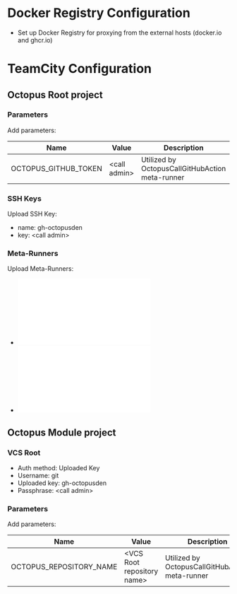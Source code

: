 # Docker Registry Configuration

* Set up Docker Registry for proxying from the external hosts (docker.io and ghcr.io)

# TeamCity Configuration

## Octopus Root project

### Parameters

Add parameters:

| Name                 | Value          | Description                                     |
|----------------------|----------------|-------------------------------------------------|
| OCTOPUS_GITHUB_TOKEN | \<call admin\> | Utilized by OctopusCallGitHubAction meta-runner |

### SSH Keys

Upload SSH Key:

* name: gh-octopusden
* key: \<call admin\>

### Meta-Runners

Upload Meta-Runners:

* ![OctopusCalculateBuildParameters](../teamcity.meta-runners/OctopusCalculateBuildParameters.xml)
* ![OctopusCallGitHubAction](../teamcity.meta-runners/OctopusCallGitHubAction.xml)

## Octopus Module project

### VCS Root

* Auth method: Uploaded Key
* Username: git
* Uploaded key: gh-octopusden
* Passphrase: \<call admin\>

### Parameters

Add parameters:

| Name                      | Value                        | Description                                     |
|---------------------------|------------------------------|-------------------------------------------------|
| OCTOPUS_REPOSITORY_NAME   | \<VCS Root repository name\> | Utilized by OctopusCallGitHubAction meta-runner |
